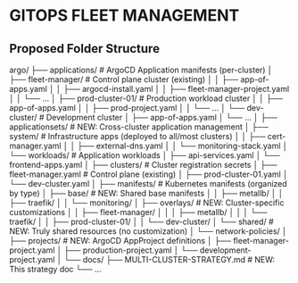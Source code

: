 # GITOPS FLEET MANAGEMENT

## Proposed Folder Structure

argo/
├── applications/ # ArgoCD Application manifests (per-cluster)
│ ├── fleet-manager/ # Control plane cluster (existing)
│ │ ├── app-of-apps.yaml
│ │ ├── argocd-install.yaml
│ │ ├── fleet-manager-project.yaml
│ │ └── ...
│ ├── prod-cluster-01/ # Production workload cluster
│ │ ├── app-of-apps.yaml
│ │ ├── prod-project.yaml
│ │ └── ...
│ └── dev-cluster/ # Development cluster
│ ├── app-of-apps.yaml
│ └── ...
│
├── applicationsets/ # NEW: Cross-cluster application management
│ ├── system/ # Infrastructure apps (deployed to all/most clusters)
│ │ ├── cert-manager.yaml
│ │ ├── external-dns.yaml
│ │ └── monitoring-stack.yaml
│ └── workloads/ # Application workloads
│ ├── api-services.yaml
│ └── frontend-apps.yaml
│
├── clusters/ # Cluster registration secrets
│ ├── fleet-manager.yaml # Control plane (existing)
│ ├── prod-cluster-01.yaml
│ └── dev-cluster.yaml
│
├── manifests/ # Kubernetes manifests (organized by type)
│ ├── base/ # NEW: Shared base manifests
│ │ ├── metallb/
│ │ ├── traefik/
│ │ └── monitoring/
│ ├── overlays/ # NEW: Cluster-specific customizations
│ │ ├── fleet-manager/
│ │ │ ├── metallb/
│ │ │ └── traefik/
│ │ ├── prod-cluster-01/
│ │ └── dev-cluster/
│ └── shared/ # NEW: Truly shared resources (no customization)
│ └── network-policies/
│
├── projects/ # NEW: ArgoCD AppProject definitions
│ ├── fleet-manager-project.yaml
│ ├── production-project.yaml
│ └── development-project.yaml
│
└── docs/
├── MULTI-CLUSTER-STRATEGY.md # NEW: This strategy doc
└── ...
